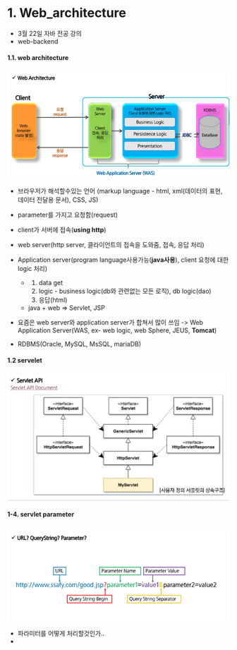 # 1. Web_architecture

- 3월 22일 자바 전공 강의
- web-backend

#### 1.1. web architecture

![image-20220614165500479](web_architecture.assets/image-20220614165500479.png)

- 브라우저가 해석할수있는 언어 (markup language - html, xml(데이터의 표현, 데이터 전달용 문서), CSS, JS)

- parameter를 가지고 요청함(request)
- client가 서버에 접속(**using http**)
- web server(http server, 클라이언트의 접속을 도와줌, 접속, 응답 처리)
- Application server(program language사용가능(**java사용**), client 요청에 대한 logic 처리)
  - 1. data get
    2. logic - business logic(db와 관련없는 모든 로직), db logic(dao)
    3. 응답(html)
  - java + web => Servlet, JSP
- 요즘은 web server와 application server가 합쳐서 많이 쓰임 -> Web Application Server(WAS, ex- web logic, web Sphere, JEUS, **Tomcat**)
- RDBMS(Oracle, MySQL, MsSQL, mariaDB)

#### 1.2 servelet

![image-20220615000204523](web_architecture.assets/image-20220615000204523.png)

#### 1-4. servlet parameter

![image-20220615131731773](web_architecture.assets/image-20220615131731773.png)

- 파라미터를 어떻게 처리할것인가..
- 
